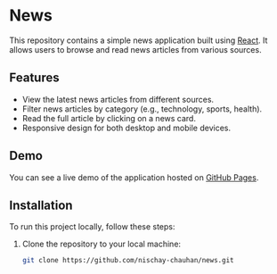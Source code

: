 # News

This repository contains a simple news application built using [React](https://reactjs.org/). It allows users to browse and read news articles from various sources.

## Features

- View the latest news articles from different sources.
- Filter news articles by category (e.g., technology, sports, health).
- Read the full article by clicking on a news card.
- Responsive design for both desktop and mobile devices.

## Demo

You can see a live demo of the application hosted on [GitHub Pages](https://nischay-chauhan.github.io/news).

## Installation

To run this project locally, follow these steps:

1. Clone the repository to your local machine:

   ```bash
   git clone https://github.com/nischay-chauhan/news.git
